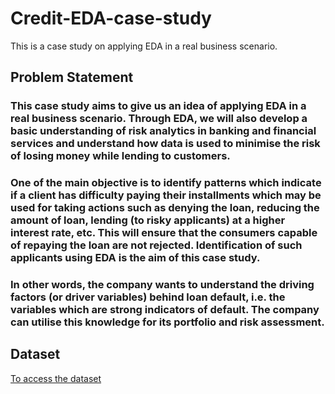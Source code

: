 # Credit-EDA-case-study
This is a case study on applying EDA in a real business scenario.

## Problem Statement

### This case study aims to give us an idea of applying EDA in a real business scenario. Through EDA, we will also develop a basic understanding of risk analytics in banking and financial services and understand how data is used to minimise the risk of losing money while lending to customers.

### One of the main objective is to identify patterns which indicate if a client has difficulty paying their installments which may be used for taking actions such as denying the loan, reducing the amount of loan, lending (to risky applicants) at a higher interest rate, etc. This will ensure that the consumers capable of repaying the loan are not rejected. Identification of such applicants using EDA is the aim of this case study.
 
### In other words, the company wants to understand the driving factors (or driver variables) behind loan default, i.e. the variables which are strong indicators of default.  The company can utilise this knowledge for its portfolio and risk assessment.


## Dataset

[To access the dataset](https://drive.google.com/drive/folders/16RQztUqCfJOlbooHqYlJrp6Q7iL65uZB)
